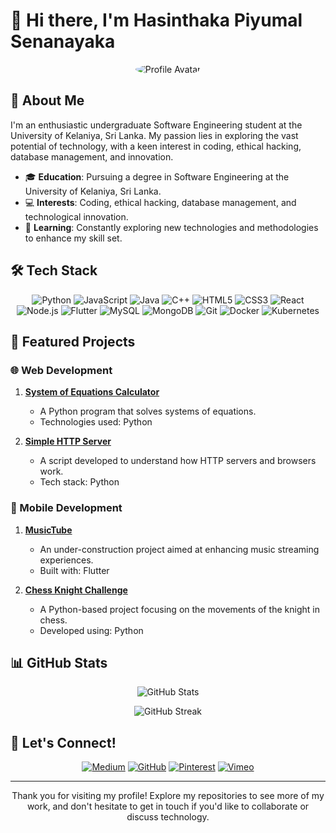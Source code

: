 # 👋 Hi there, I'm Hasinthaka Piyumal Senanayaka

<p align="center">
  <img src="https://avatars.githubusercontent.com/u/12345678?v=4" alt="Profile Avatar" style="border-radius: 50%;" />
</p>

## 🚀 About Me

I'm an enthusiastic undergraduate Software Engineering student at the University of Kelaniya, Sri Lanka. My passion lies in exploring the vast potential of technology, with a keen interest in coding, ethical hacking, database management, and innovation.

- 🎓 **Education**: Pursuing a degree in Software Engineering at the University of Kelaniya, Sri Lanka.
- 💻 **Interests**: Coding, ethical hacking, database management, and technological innovation.
- 🌱 **Learning**: Constantly exploring new technologies and methodologies to enhance my skill set.

## 🛠 Tech Stack

<p align="center">
  <img src="https://img.shields.io/badge/Python-3776AB?style=for-the-badge&logo=python&logoColor=white" alt="Python" />
  <img src="https://img.shields.io/badge/JavaScript-F7DF1E?style=for-the-badge&logo=javascript&logoColor=black" alt="JavaScript" />
  <img src="https://img.shields.io/badge/Java-007396?style=for-the-badge&logo=java&logoColor=white" alt="Java" />
  <img src="https://img.shields.io/badge/C++-00599C?style=for-the-badge&logo=c%2B%2B&logoColor=white" alt="C++" />
  <img src="https://img.shields.io/badge/HTML5-E34F26?style=for-the-badge&logo=html5&logoColor=white" alt="HTML5" />
  <img src="https://img.shields.io/badge/CSS3-1572B6?style=for-the-badge&logo=css3&logoColor=white" alt="CSS3" />
  <img src="https://img.shields.io/badge/React-20232A?style=for-the-badge&logo=react&logoColor=61DAFB" alt="React" />
  <img src="https://img.shields.io/badge/Node.js-43853D?style=for-the-badge&logo=node.js&logoColor=white" alt="Node.js" />
  <img src="https://img.shields.io/badge/Flutter-02569B?style=for-the-badge&logo=flutter&logoColor=white" alt="Flutter" />
  <img src="https://img.shields.io/badge/MySQL-4479A1?style=for-the-badge&logo=mysql&logoColor=white" alt="MySQL" />
  <img src="https://img.shields.io/badge/MongoDB-47A248?style=for-the-badge&logo=mongodb&logoColor=white" alt="MongoDB" />
  <img src="https://img.shields.io/badge/Git-F05032?style=for-the-badge&logo=git&logoColor=white" alt="Git" />
  <img src="https://img.shields.io/badge/Docker-2496ED?style=for-the-badge&logo=docker&logoColor=white" alt="Docker" />
  <img src="https://img.shields.io/badge/Kubernetes-326CE5?style=for-the-badge&logo=kubernetes&logoColor=white" alt="Kubernetes" />
</p>

## 🌟 Featured Projects

### 🌐 Web Development

1. **[System of Equations Calculator](https://github.com/HasinthakaPiyumal/systemOfEquetion_cal)**
   - A Python program that solves systems of equations.
   - Technologies used: Python

2. **[Simple HTTP Server](https://github.com/HasinthakaPiyumal/simpleHttpServerPython)**
   - A script developed to understand how HTTP servers and browsers work.
   - Tech stack: Python

### 📱 Mobile Development

1. **[MusicTube](https://github.com/HasinthakaPiyumal/musictube)**
   - An under-construction project aimed at enhancing music streaming experiences.
   - Built with: Flutter

2. **[Chess Knight Challenge](https://github.com/HasinthakaPiyumal/chess-knight-challange)**
   - A Python-based project focusing on the movements of the knight in chess.
   - Developed using: Python

## 📊 GitHub Stats

<p align="center">
  <img src="https://github-readme-stats.vercel.app/api?username=HasinthakaPiyumal&show_icons=true&theme=radical" alt="GitHub Stats" />
</p>

<p align="center">
  <img src="https://github-readme-streak-stats.herokuapp.com/?user=HasinthakaPiyumal&theme=radical" alt="GitHub Streak" />
</p>

## 🤝 Let's Connect!

<p align="center">
  <a href="https://hasinthaka.medium.com/"><img src="https://img.shields.io/badge/Medium-12100E?style=for-the-badge&logo=medium&logoColor=white" alt="Medium" /></a>
  <a href="https://github.com/HasinthakaPiyumal"><img src="https://img.shields.io/badge/GitHub-181717?style=for-the-badge&logo=github&logoColor=white" alt="GitHub" /></a>
  <a href="https://www.pinterest.com/hasinthakap/"><img src="https://img.shields.io/badge/Pinterest-BD081C?style=for-the-badge&logo=pinterest&logoColor=white" alt="Pinterest" /></a>
  <a href="https://vimeo.com/user129420419"><img src="https://img.shields.io/badge/Vimeo-1AB7EA?style=for-the-badge&logo=vimeo&logoColor=white" alt="Vimeo" /></a>
</p>

---

<p align="center">
  Thank you for visiting my profile! Explore my repositories to see more of my work, and don't hesitate to get in touch if you'd like to collaborate or discuss technology.
</p>
